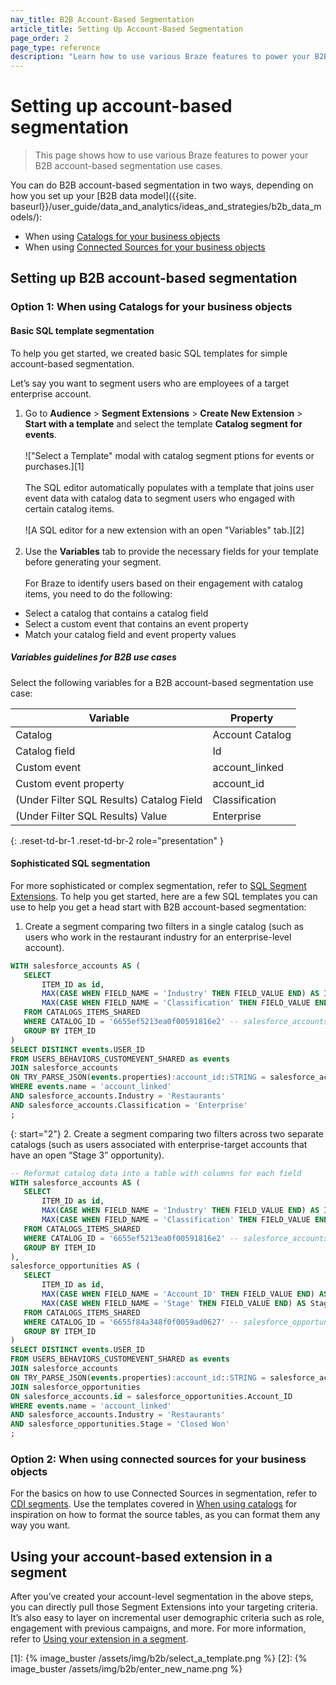 ```yaml
---
nav_title: B2B Account-Based Segmentation
article_title: Setting Up Account-Based Segmentation
page_order: 2
page_type: reference
description: "Learn how to use various Braze features to power your B2B account-based segmentation use cases."
---
```


# Setting up account-based segmentation

> This page shows how to use various Braze features to power your B2B account-based segmentation use cases.

You can do B2B account-based segmentation in two ways, depending on how you set up your [B2B data model]({{site. baseurl}}/user_guide/data_and_analytics/ideas_and_strategies/b2b_data_models/):

- When using [Catalogs for your business objects](#option-1-when-using-catalogs-for-your-business-objects)
- When using [Connected Sources for your business objects](#option-2-when-using-connected-sources-for-your-business-objects)

## Setting up B2B account-based segmentation

### Option 1: When using Catalogs for your business objects

#### Basic SQL template segmentation

To help you get started, we created basic SQL templates for simple account-based segmentation.

Let’s say you want to segment users who are employees of a target enterprise account. 

1. Go to **Audience** > **Segment Extensions** > **Create New Extension** > **Start with a template** and select the template **Catalog segment for events**. <br><br> !["Select a Template" modal with catalog segment ptions for events or purchases.][1]<br><br>The SQL editor automatically populates with a template that joins user event data with catalog data to segment users who engaged with certain catalog items. <br><br>![A SQL editor for a new extension with an open "Variables" tab.][2]<br><br>
2. Use the **Variables** tab to provide the necessary fields for your template before generating your segment.<br><br>For Braze to identify users based on their engagement with catalog items, you need to do the following:
- Select a catalog that contains a catalog field
- Select a custom event that contains an event property
- Match your catalog field and event property values

##### Variables guidelines for B2B use cases

Select the following variables for a B2B account-based segmentation use case:

| Variable | Property |
| --- | --- |
| Catalog | Account Catalog |
| Catalog field | Id |
| Custom event | account_linked |
| Custom event property | account_id |
| (Under Filter SQL Results) Catalog Field | Classification |
| (Under Filter SQL Results) Value | Enterprise |
{: .reset-td-br-1 .reset-td-br-2 role="presentation" }

#### Sophisticated SQL segmentation

For more sophisticated or complex segmentation, refer to [SQL Segment Extensions]({{site.baseurl}}/user_guide/engagement_tools/segments/sql_segments/). To help you get started, here are a few SQL templates you can use to help you get a head start with B2B account-based segmentation:

1. Create a segment comparing two filters in a single catalog (such as users who work in the restaurant industry for an enterprise-level account).

```sql
WITH salesforce_accounts AS (
   SELECT
       ITEM_ID as id,
       MAX(CASE WHEN FIELD_NAME = 'Industry' THEN FIELD_VALUE END) AS Industry,
       MAX(CASE WHEN FIELD_NAME = 'Classification' THEN FIELD_VALUE END) AS Classification,
   FROM CATALOGS_ITEMS_SHARED
   WHERE CATALOG_ID = '6655ef5213ea0f00591816e2' -- salesforce_accounts
   GROUP BY ITEM_ID
)
SELECT DISTINCT events.USER_ID
FROM USERS_BEHAVIORS_CUSTOMEVENT_SHARED as events
JOIN salesforce_accounts
ON TRY_PARSE_JSON(events.properties):account_id::STRING = salesforce_accounts.id
WHERE events.name = 'account_linked'
AND salesforce_accounts.Industry = 'Restaurants'
AND salesforce_accounts.Classification = 'Enterprise'
; 
```

{: start="2"}
2. Create a segment comparing two filters across two separate catalogs (such as users associated with enterprise-target accounts that have an open “Stage 3” opportunity).

```sql
-- Reformat catalog data into a table with columns for each field
WITH salesforce_accounts AS (
   SELECT
       ITEM_ID as id,
       MAX(CASE WHEN FIELD_NAME = 'Industry' THEN FIELD_VALUE END) AS Industry,
       MAX(CASE WHEN FIELD_NAME = 'Classification' THEN FIELD_VALUE END) AS Classification,
   FROM CATALOGS_ITEMS_SHARED
   WHERE CATALOG_ID = '6655ef5213ea0f00591816e2' -- salesforce_accounts
   GROUP BY ITEM_ID
),
salesforce_opportunities AS (
   SELECT
       ITEM_ID as id,
       MAX(CASE WHEN FIELD_NAME = 'Account_ID' THEN FIELD_VALUE END) AS Account_ID,
       MAX(CASE WHEN FIELD_NAME = 'Stage' THEN FIELD_VALUE END) AS Stage,
   FROM CATALOGS_ITEMS_SHARED
   WHERE CATALOG_ID = '6655f84a348f0f0059ad0627' -- salesforce_opportunities
   GROUP BY ITEM_ID
)
SELECT DISTINCT events.USER_ID
FROM USERS_BEHAVIORS_CUSTOMEVENT_SHARED as events
JOIN salesforce_accounts
ON TRY_PARSE_JSON(events.properties):account_id::STRING = salesforce_accounts.id
JOIN salesforce_opportunities
ON salesforce_accounts.id = salesforce_opportunities.Account_ID
WHERE events.name = 'account_linked'
AND salesforce_accounts.Industry = 'Restaurants'
AND salesforce_opportunities.Stage = 'Closed Won'
;
```

### Option 2: When using connected sources for your business objects

For the basics on how to use Connected Sources in segmentation, refer to [CDI segments]({{site.baseurl}}/user_guide/engagement_tools/segments/segment_extension/cdi_segments/). Use the templates covered in [When using catalogs](#option-1-when-using-catalogs-for-your-business-objects) for inspiration on how to format the source tables, as you can format them any way you want.

## Using your account-based extension in a segment

After you’ve created your account-level segmentation in the above steps, you can directly pull those Segment Extensions into your targeting criteria. It’s also easy to layer on incremental user demographic criteria such as role, engagement with previous campaigns, and more. For more information, refer to [Using your extension in a segment]({{site.baseurl}}/user_guide/engagement_tools/segments/segment_extension/#step-6-use-your-extension-in-a-segment).

[1]: {% image_buster /assets/img/b2b/select_a_template.png %}
[2]: {% image_buster /assets/img/b2b/enter_new_name.png %}